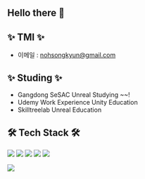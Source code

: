 ## Hello there 👋

## ✨ TMI ✨

- 이메일 : <nohsongkyun@gmail.com>

## ✨ Studing ✨
- Gangdong SeSAC Unreal Studying ~~!
- Udemy Work Experience Unity Education
- Skilltreelab Unreal Education
  
## 🛠 Tech Stack 🛠
  <img src="https://img.shields.io/badge/C-4E3188?style=for-the-badge&logo=C&logoColor=white"/></a>
  <img src="https://img.shields.io/badge/C++-00599C?style=for-the-badge&logo=C%2B%2B&logoColor=white"/></a>
  <img src="https://img.shields.io/badge/C%23%20-F03E2F?style=for-the-badge&logo=C%20Sharp&logoColor=white"/></a>
  <img src="https://img.shields.io/badge/Unreal Engine-7935D2?style=for-the-badge&logo=UnrealEngine&logoColor=white"/></a>
  <img src="https://img.shields.io/badge/Unity Engine-FF6D70?style=for-the-badge&logo=unity&logoColor=white"/></a>

  <img src="https://img.shields.io/badge/github-181717?style=for-the-badge&logo=github&logoColor=white">
